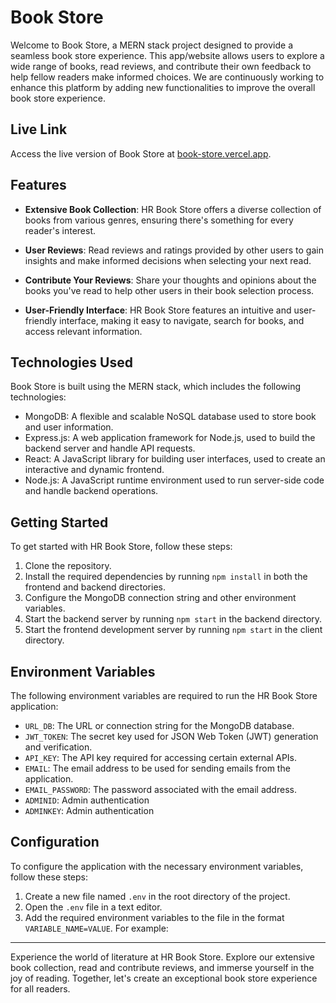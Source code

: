 # Book Store

Welcome to Book Store, a MERN stack project designed to provide a seamless book store experience. This app/website allows users to explore a wide range of books, read reviews, and contribute their own feedback to help fellow readers make informed choices. We are continuously working to enhance this platform by adding new functionalities to improve the overall book store experience.

## Live Link

Access the live version of Book Store at [book-store.vercel.app](https://hr-book-store.vercel.app/).

## Features

- **Extensive Book Collection**: HR Book Store offers a diverse collection of books from various genres, ensuring there's something for every reader's interest.

- **User Reviews**: Read reviews and ratings provided by other users to gain insights and make informed decisions when selecting your next read.

- **Contribute Your Reviews**: Share your thoughts and opinions about the books you've read to help other users in their book selection process.

- **User-Friendly Interface**: HR Book Store features an intuitive and user-friendly interface, making it easy to navigate, search for books, and access relevant information.

## Technologies Used

Book Store is built using the MERN stack, which includes the following technologies:

- MongoDB: A flexible and scalable NoSQL database used to store book and user information.
- Express.js: A web application framework for Node.js, used to build the backend server and handle API requests.
- React: A JavaScript library for building user interfaces, used to create an interactive and dynamic frontend.
- Node.js: A JavaScript runtime environment used to run server-side code and handle backend operations.

## Getting Started

To get started with HR Book Store, follow these steps:

1. Clone the repository.
2. Install the required dependencies by running `npm install` in both the frontend and backend directories.
3. Configure the MongoDB connection string and other environment variables.
4. Start the backend server by running `npm start` in the backend directory.
5. Start the frontend development server by running `npm start` in the client directory.

## Environment Variables

The following environment variables are required to run the HR Book Store application:

- `URL_DB`: The URL or connection string for the MongoDB database.
- `JWT_TOKEN`: The secret key used for JSON Web Token (JWT) generation and verification.
- `API_KEY`: The API key required for accessing certain external APIs.
- `EMAIL`: The email address to be used for sending emails from the application.
- `EMAIL_PASSWORD`: The password associated with the email address.
- `ADMINID`: Admin authentication
- `ADMINKEY`: Admin authentication

## Configuration

To configure the application with the necessary environment variables, follow these steps:

1. Create a new file named `.env` in the root directory of the project.
2. Open the `.env` file in a text editor.
3. Add the required environment variables to the file in the format `VARIABLE_NAME=VALUE`. For example:


---

Experience the world of literature at HR Book Store. Explore our extensive book collection, read and contribute reviews, and immerse yourself in the joy of reading. Together, let's create an exceptional book store experience for all readers.
